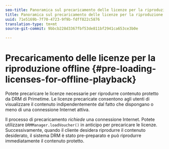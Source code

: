 ```yaml
---
seo-title: Panoramica sul precaricamento delle licenze per la riproduzione offline
title: Panoramica sul precaricamento delle licenze per la riproduzione offline
uuid: 71e5169b-7f70-4723-9f9b-fdff822c5876
translation-type: tm+mt
source-git-commit: 9bbcb228d3367fbf53de811bf2941ca653ce3b0e

---
```



# Precaricamento delle licenze per la riproduzione offline {#pre-loading-licenses-for-offline-playback}

Potete precaricare le licenze necessarie per riprodurre contenuto protetto da DRM di Primetime. Le licenze precaricate consentono agli utenti di visualizzare il contenuto indipendentemente dal fatto che dispongano o meno di una connessione Internet attiva.

Il processo di precaricamento *richiede* una connessione Internet. Potete utilizzare `DRMManager.loadVoucher()` in anticipo per precaricare le licenze. Successivamente, quando il cliente desidera riprodurre il contenuto desiderato, il sistema DRM è stato pre-preparato e può riprodurre immediatamente il contenuto protetto.
